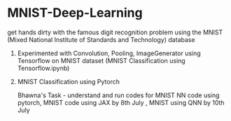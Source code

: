 # MNIST-Deep-Learning 
get hands dirty with the famous digit recognition problem using the MNIST (Mixed National Institute of Standards and Technology) database

1. Experimented with Convolution, Pooling, ImageGenerator using Tensorflow on MNIST dataset
   (MNIST Classification using Tensorflow.ipynb)
2. MNIST Classification using Pytorch

   Bhawna's Task - understand and run codes for MNIST NN code using pytorch, MNIST code using JAX by 8th July
, MNIST using QNN by 10th July

